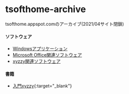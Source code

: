 # tsofthome-archive

tsofthome.appspot.comのアーカイブ(2021/04サイト閉鎖)

#### ソフトウェア

- [Windowsアプリケーション](./windows)
- [Microsoft Office関連ソフトウェア](./office)
- [xyzzy関連ソフトウェア](./xyzzy)

#### 書籍

- [入門xyzzy](https://www.amazon.co.jp/入門xyzzy-山本-泰三/dp/4274066002){:target="_blank"}

